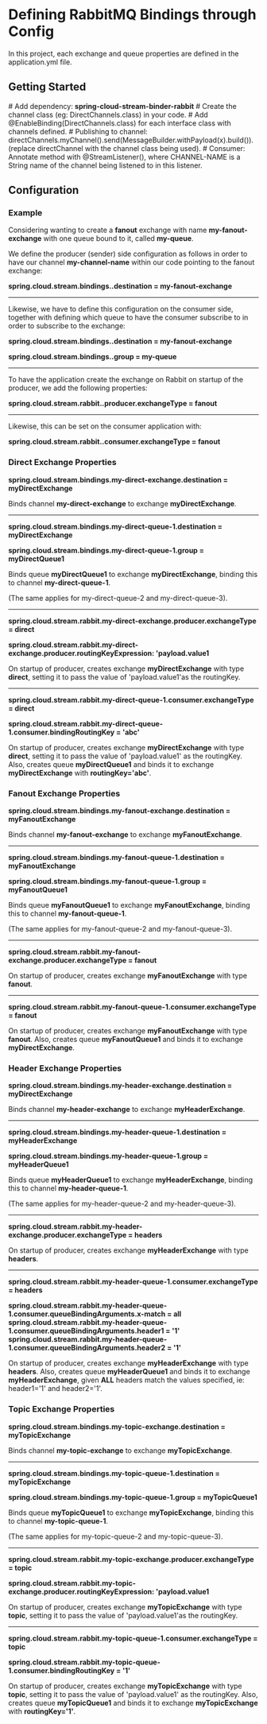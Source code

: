 <h1>Defining RabbitMQ Bindings through Config</h1>
In this project, each exchange and queue properties are defined in the application.yml file.

<h2>Getting Started</h2>
# Add dependency: <b>spring-cloud-stream-binder-rabbit</b>
# Create the channel class (eg: DirectChannels.class) in your code.
# Add @EnableBinding(DirectChannels.class) for each interface class with channels defined.
# Publishing to channel: directChannels.myChannel().send(MessageBuilder.withPayload(x).build()). (replace directChannel with the channel class being used).
# Consumer: Annotate method with @StreamListener(<CHANNEL-NAME>), where CHANNEL-NAME is a String name of the channel being listened to in this listener.

<h2>Configuration</h2>
<h3>Example</h3>
Considering wanting to create a <b>fanout</b> exchange with name <b>my-fanout-exchange</b> with one queue bound to it, called <b>my-queue</b>.

We define the producer (sender) side configuration as follows in order to have our channel <b>my-channel-name</b> within our code pointing to the fanout exchange:

<b>spring.cloud.stream.bindings.<my-channel-name>.destination = my-fanout-exchange</b>



<hr/>
Likewise, we have to define this configuration on the consumer side, together with defining which queue to have the consumer subscribe to in order to subscribe to the exchange:

<b>spring.cloud.stream.bindings.<my-channel-name>.destination = my-fanout-exchange</b>

<b>spring.cloud.stream.bindings.<my-channel-name>.group = my-queue</b>



<hr/>
To have the application create the exchange on Rabbit on startup of the producer, we add the following properties:

<b>spring.cloud.stream.rabbit.<my-channel-name>.producer.exchangeType = fanout</b>



<hr/>
Likewise, this can be set on the consumer application with:

<b>spring.cloud.stream.rabbit.<my-channel-name>.consumer.exchangeType = fanout</b>







<h3>Direct Exchange Properties</h3>
<b>spring.cloud.stream.bindings.my-direct-exchange.destination = myDirectExchange</b>

Binds channel <b>my-direct-exchange</b> to exchange <b>myDirectExchange</b>.



<hr/>
<b>spring.cloud.stream.bindings.my-direct-queue-1.destination = myDirectExchange</b>

<b>spring.cloud.stream.bindings.my-direct-queue-1.group = myDirectQueue1</b>

Binds queue <b>myDirectQueue1</b> to exchange <b>myDirectExchange</b>, binding this to channel <b>my-direct-queue-1</b>.

(The same applies for my-direct-queue-2 and my-direct-queue-3).



<hr/>
<b>spring.cloud.stream.rabbit.my-direct-exchange.producer.exchangeType = direct</b>

<b>spring.cloud.stream.rabbit.my-direct-exchange.producer.routingKeyExpression: 'payload.value1</b>

On startup of producer, creates exchange <b>myDirectExchange</b> with type <b>direct</b>, setting it to pass the value of 'payload.value1'as the routingKey.



<hr/>
<b>spring.cloud.stream.rabbit.my-direct-queue-1.consumer.exchangeType = direct</b>

<b>spring.cloud.stream.rabbit.my-direct-queue-1.consumer.bindingRoutingKey = 'abc'</b>

On startup of producer, creates exchange <b>myDirectExchange</b> with type <b>direct</b>, setting it to pass the value of 'payload.value1' as the routingKey.
Also, creates queue <b>myDirectQueue1</b> and binds it to exchange <b>myDirectExchange</b> with <b>routingKey='abc'</b>.








<h3>Fanout Exchange Properties</h3>
<b>spring.cloud.stream.bindings.my-fanout-exchange.destination = myFanoutExchange</b>

Binds channel <b>my-fanout-exchange</b> to exchange <b>myFanoutExchange</b>.



<hr/>
<b>spring.cloud.stream.bindings.my-fanout-queue-1.destination = myFanoutExchange</b>

<b>spring.cloud.stream.bindings.my-fanout-queue-1.group = myFanoutQueue1</b>

Binds queue <b>myFanoutQueue1</b> to exchange <b>myFanoutExchange</b>, binding this to channel <b>my-fanout-queue-1</b>.

(The same applies for my-fanout-queue-2 and my-fanout-queue-3).



<hr/>
<b>spring.cloud.stream.rabbit.my-fanout-exchange.producer.exchangeType = fanout</b>

On startup of producer, creates exchange <b>myFanoutExchange</b> with type <b>fanout</b>.



<hr/>
<b>spring.cloud.stream.rabbit.my-fanout-queue-1.consumer.exchangeType = fanout</b>

On startup of producer, creates exchange <b>myFanoutExchange</b> with type <b>fanout</b>.
Also, creates queue <b>myFanoutQueue1</b> and binds it to exchange <b>myDirectExchange</b>.







<h3>Header Exchange Properties</h3>
<b>spring.cloud.stream.bindings.my-header-exchange.destination = myDirectExchange</b>

Binds channel <b>my-header-exchange</b> to exchange <b>myHeaderExchange</b>.



<hr/>
<b>spring.cloud.stream.bindings.my-header-queue-1.destination = myHeaderExchange</b>

<b>spring.cloud.stream.bindings.my-header-queue-1.group = myHeaderQueue1</b>

Binds queue <b>myHeaderQueue1</b> to exchange <b>myHeaderExchange</b>, binding this to channel <b>my-header-queue-1</b>.

(The same applies for my-header-queue-2 and my-header-queue-3).



<hr/>
<b>spring.cloud.stream.rabbit.my-header-exchange.producer.exchangeType = headers</b>

On startup of producer, creates exchange <b>myHeaderExchange</b> with type <b>headers</b>.



<hr/>
<b>spring.cloud.stream.rabbit.my-header-queue-1.consumer.exchangeType = headers</b>

<b>spring.cloud.stream.rabbit.my-header-queue-1.consumer.queueBindingArguments.x-match = all</b>
<b>spring.cloud.stream.rabbit.my-header-queue-1.consumer.queueBindingArguments.header1 = '1'</b>
<b>spring.cloud.stream.rabbit.my-header-queue-1.consumer.queueBindingArguments.header2 = '1'</b>

On startup of producer, creates exchange <b>myHeaderExchange</b> with type <b>headers</b>.
Also, creates queue <b>myHeaderQueue1</b> and binds it to exchange <b>myHeaderExchange</b>, given <b>ALL</b> headers match the values specified, ie: header1='1' and header2='1'.







<h3>Topic Exchange Properties</h3>
<b>spring.cloud.stream.bindings.my-topic-exchange.destination = myTopicExchange</b>

Binds channel <b>my-topic-exchange</b> to exchange <b>myTopicExchange</b>.



<hr/>
<b>spring.cloud.stream.bindings.my-topic-queue-1.destination = myTopicExchange</b>

<b>spring.cloud.stream.bindings.my-topic-queue-1.group = myTopicQueue1</b>

Binds queue <b>myTopicQueue1</b> to exchange <b>myTopicExchange</b>, binding this to channel <b>my-topic-queue-1</b>.

(The same applies for my-topic-queue-2 and my-topic-queue-3).



<hr/>
<b>spring.cloud.stream.rabbit.my-topic-exchange.producer.exchangeType = topic</b>

<b>spring.cloud.stream.rabbit.my-topic-exchange.producer.routingKeyExpression: 'payload.value1</b>

On startup of producer, creates exchange <b>myTopicExchange</b> with type <b>topic</b>, setting it to pass the value of 'payload.value1'as the routingKey.



<hr/>
<b>spring.cloud.stream.rabbit.my-topic-queue-1.consumer.exchangeType = topic</b>

<b>spring.cloud.stream.rabbit.my-topic-queue-1.consumer.bindingRoutingKey = '1'</b>

On startup of producer, creates exchange <b>myTopicExchange</b> with type <b>topic</b>, setting it to pass the value of 'payload.value1' as the routingKey.
Also, creates queue <b>myTopicQueue1</b> and binds it to exchange <b>myTopicExchange</b> with <b>routingKey='1'</b>.